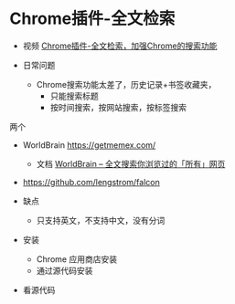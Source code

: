 # Chrome插件-全文检索

- 视频 [Chrome插件-全文检索，加强Chrome的搜索功能](https://www.bilibili.com/video/av87717829/)

- 日常问题
    - Chrome搜索功能太差了，历史记录+书签收藏夹，
        - 只能搜索标题
        - 按时间搜索，按网站搜索，按标签搜索

两个
- WorldBrain https://getmemex.com/
    - 文档 [WorldBrain – 全文搜索你浏览过的「所有」网页](https://www.appinn.com/worldbrain-for-chrome/)
- https://github.com/lengstrom/falcon

- 缺点
    - 只支持英文，不支持中文，没有分词

- 安装
    - Chrome 应用商店安装
    - 通过源代码安装

- 看源代码
